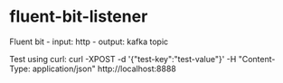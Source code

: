 # fluent-bit-listener

Fluent bit  -  input:  http
            - output: kafka topic

Test using curl:
curl -XPOST -d '{"test-key":"test-value"}'  -H "Content-Type: application/json" http://localhost:8888 
